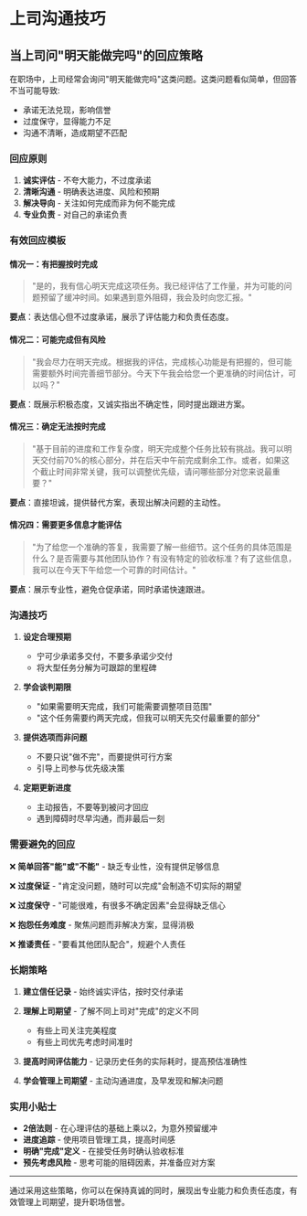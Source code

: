 # 上司沟通技巧

## 当上司问"明天能做完吗"的回应策略

在职场中，上司经常会询问"明天能做完吗"这类问题。这类问题看似简单，但回答不当可能导致:
- 承诺无法兑现，影响信誉
- 过度保守，显得能力不足
- 沟通不清晰，造成期望不匹配

### 回应原则

1. **诚实评估** - 不夸大能力，不过度承诺
2. **清晰沟通** - 明确表达进度、风险和预期
3. **解决导向** - 关注如何完成而非为何不能完成
4. **专业负责** - 对自己的承诺负责

### 有效回应模板

#### 情况一：有把握按时完成

> "是的，我有信心明天完成这项任务。我已经评估了工作量，并为可能的问题预留了缓冲时间。如果遇到意外阻碍，我会及时向您汇报。"

**要点**：表达信心但不过度承诺，展示了评估能力和负责任态度。

#### 情况二：可能完成但有风险

> "我会尽力在明天完成。根据我的评估，完成核心功能是有把握的，但可能需要额外时间完善细节部分。今天下午我会给您一个更准确的时间估计，可以吗？"

**要点**：既展示积极态度，又诚实指出不确定性，同时提出跟进方案。

#### 情况三：确定无法按时完成

> "基于目前的进度和工作复杂度，明天完成整个任务比较有挑战。我可以明天交付前70%的核心部分，并在后天中午前完成剩余工作。或者，如果这个截止时间非常关键，我可以调整优先级，请问哪些部分对您来说最重要？"

**要点**：直接坦诚，提供替代方案，表现出解决问题的主动性。

#### 情况四：需要更多信息才能评估

> "为了给您一个准确的答复，我需要了解一些细节。这个任务的具体范围是什么？是否需要与其他团队协作？有没有特定的验收标准？有了这些信息，我可以在今天下午给您一个可靠的时间估计。"

**要点**：展示专业性，避免仓促承诺，同时承诺快速跟进。

### 沟通技巧

1. **设定合理预期**
   - 宁可少承诺多交付，不要多承诺少交付
   - 将大型任务分解为可跟踪的里程碑

2. **学会谈判期限**
   - "如果需要明天完成，我们可能需要调整项目范围"
   - "这个任务需要约两天完成，但我可以明天先交付最重要的部分"

3. **提供选项而非问题**
   - 不要只说"做不完"，而要提供可行方案
   - 引导上司参与优先级决策

4. **定期更新进度**
   - 主动报告，不要等到被问才回应
   - 遇到障碍时尽早沟通，而非最后一刻

### 需要避免的回应

❌ **简单回答"能"或"不能"** - 缺乏专业性，没有提供足够信息

❌ **过度保证** - "肯定没问题，随时可以完成"会制造不切实际的期望

❌ **过度保守** - "可能很难，有很多不确定因素"会显得缺乏信心

❌ **抱怨任务难度** - 聚焦问题而非解决方案，显得消极

❌ **推诿责任** - "要看其他团队配合"，规避个人责任

### 长期策略

1. **建立信任记录** - 始终诚实评估，按时交付承诺

2. **理解上司期望** - 了解不同上司对"完成"的定义不同
   - 有些上司关注完美程度
   - 有些上司优先考虑时间准时

3. **提高时间评估能力** - 记录历史任务的实际耗时，提高预估准确性

4. **学会管理上司期望** - 主动沟通进度，及早发现和解决问题

### 实用小贴士

- **2倍法则** - 在心理评估的基础上乘以2，为意外预留缓冲
- **进度追踪** - 使用项目管理工具，提高时间感
- **明确"完成"定义** - 在接受任务时确认验收标准
- **预先考虑风险** - 思考可能的阻碍因素，并准备应对方案

---

通过采用这些策略，你可以在保持真诚的同时，展现出专业能力和负责任态度，有效管理上司期望，提升职场信誉。 